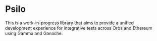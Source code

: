 # Psilo

This is a work-in-progress library that aims to provide a unified development experience for integrative tests across Orbs and Ethereum using Gamma and Ganache.
